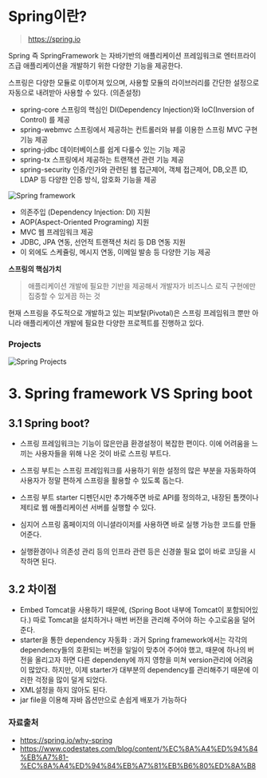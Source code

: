 # Spring이란?

> https://spring.io 

Spring 즉 SpringFramework 는 자바기반의 애플리케이션 프레임워크로 엔터프라이즈급 애플리케이션을 개발하기 위한 다양한 기능을 제공한다.

스프링은 다양한 모듈로 이루어져 있으며, 사용할 모듈의 라이브러리를 간단한 설정으로 자동으로 내려받아 사용할 수 있다. (의존설정)

- spring-core	스프링의 핵심인 DI(Dependency Injection)와 IoC(Inversion of Control) 를 제공
- spring-webmvc	스프링에서 제공하는 컨트롤러와 뷰를 이용한 스프링 MVC 구현 기능 제공
- spring-jdbc	데이터베이스를 쉽게 다룰수 있는 기능 제공
- spring-tx	스프링에서 제공하는 트랜잭션 관련 기능 제공
- spring-security	인증/인가와 관련된 웹 접근제어, 객체 접근제어, DB,오픈 ID, LDAP 등 다양한 인증 방식, 암호화 기능을 제공

![Spring framework](https://docs.spring.io/spring-framework/docs/3.2.x/spring-framework-reference/html/images/spring-overview.png)

- 의존주입 (Dependency Injection: DI) 지원
- AOP(Aspect-Oriented Programing) 지원
- MVC 웹 프레임워크 제공
- JDBC, JPA 연동, 선언적 트랜잭션 처리 등 DB 연동 지원
- 이 외에도 스케쥴링, 메시지 연동, 이메일 발송 등 다양한 기능 제공

**스프링의 핵심가치**

> 애플리케이션 개발에 필요한 기반을 제공해서 개발자가 비즈니스 로직 구현에만 집중할 수 있게끔 하는 것
> 

현재 스프링을 주도적으로 개발하고 있는 피보탈(Pivotal)은 스프링 프레임워크 뿐만 아니라 애플리케이션 개발에 필요한 다양한 프로젝트를 진행하고 있다.

### Projects

![Spring Projects](https://velog.velcdn.com/images%2Fdevbro%2Fpost%2F1607dadc-67e5-4f0b-a05f-94d42ea36ddb%2Fspring3.png)

# 3. Spring framework VS Spring boot

## 3.1 Spring boot?

- 스프링 프레임워크는 기능이 많은만큼 환경설정이 복잡한 편이다. 이에 어려움을 느끼는 사용자들을 위해 나온 것이 바로 스프링 부트다. 

- 스프링 부트는 스프링 프레임워크를 사용하기 위한 설정의 많은 부분을 자동화하여 사용자가 정말 편하게 스프링을 활용할 수 있도록 돕는다. 

- 스프링 부트 starter 디펜던시만 추가해주면 바로 API를 정의하고, 내장된 톰캣이나 제티로 웹 애플리케이션 서버를 실행할 수 있다. 

- 심지어 스프링 홈페이지의 이니셜라이저를 사용하면 바로 실행 가능한 코드를 만들어준다. 

- 실행환경이나 의존성 관리 등의 인프라 관련 등은 신경쓸 필요 없이 바로 코딩을 시작하면 된다. 

## 3.2 차이점

- Embed Tomcat을 사용하기 때문에, (Spring Boot 내부에 Tomcat이 포함되어있다.) 따로 Tomcat을 설치하거나 매번 버전을 관리해 주어야 하는 수고로움을 덜어준다.
- starter을 통한 dependency 자동화 :  과거 Spring framework에서는 각각의 dependency들의 호환되는 버전을 일일이 맞추어 주어야 했고, 때문에 하나의 버전을 올리고자 하면 다른 dependeny에 까지 영향을 미쳐 version관리에 어려움이 많았다. 하지만, 이제 starter가 대부분의 dependency를 관리해주기 때문에 이러한 걱정을 많이 덜게 되었다.
- XML설정을 하지 않아도 된다.
- jar file을 이용해 자바 옵션만으로 손쉽게 배포가 가능하다

### 자료출처
- https://spring.io/why-spring
- https://www.codestates.com/blog/content/%EC%8A%A4%ED%94%84%EB%A7%81-%EC%8A%A4%ED%94%84%EB%A7%81%EB%B6%80%ED%8A%B8
